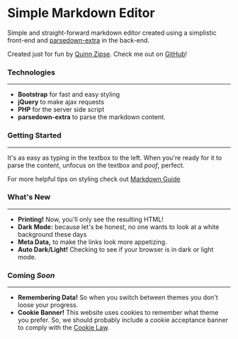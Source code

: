 # Simple Markdown Editor
Simple and straight-forward markdown editor created using a simplistic front-end and [parsedown-extra](https://parsedown.org) in the back-end.

Created just for fun by [Quinn Zipse](https://quinnzipse.dev). Check me out on [GitHub](https://github.com/quinnzipse)!
### Technologies 
---
- **Bootstrap** for fast and easy styling
- **jQuery** to make ajax requests
- **PHP** for the server side script
- **parsedown-extra** to parse the markdown content.

### Getting Started
---
It's as easy as typing in the textbox to the left. When you're ready for it to parse the content, unfocus on the textbox and *poof*, perfect.

For more helpful tips on styling check out [Markdown Guide](https://www.markdownguide.org/)

### What's New 
---

- **Printing!** Now, you'll only see the resulting HTML!
- **Dark Mode:** because let's be honest, no one wants to look at a white background these days
- **Meta Data,** to make the links look more appetizing.
- **Auto Dark/Light!** Checking to see if your browser is in dark or light mode.

### Coming *Soon* 
---

- **Remembering Data!** So when you switch between themes you don't loose your progress.
- **Cookie Banner!** This website uses cookies to remember what theme you prefer. So, we should probably include a cookie acceptance banner to comply with the [Cookie Law](https://www.cookielaw.org/the-cookie-law/).
